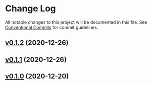 # Change Log

All notable changes to this project will be documented in this file.
See [Conventional Commits](Https://conventionalcommits.org) for commit guidelines.

<!-- changelog -->

## [v0.1.2](https://gitlab.com/jimsy/wafer/compare/v0.1.1...v0.1.2) (2020-12-26)




## [v0.1.1](https://gitlab.com/jimsy/wafer/compare/v0.1.0...v0.1.1) (2020-12-26)




## [v0.1.0](https://gitlab.com/jimsy/wafer/compare/v0.1.0...v0.1.0) (2020-12-20)



